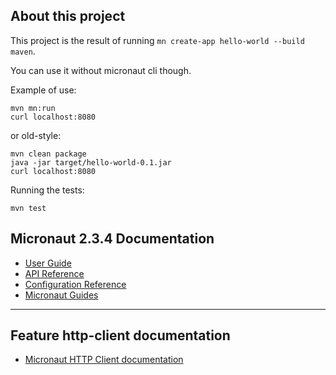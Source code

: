 ## About this project

This project is the result of running `mn create-app hello-world --build maven`.

You can use it without micronaut cli though.

Example of use:

```
mvn mn:run
curl localhost:8080
```

or old-style:
```
mvn clean package
java -jar target/hello-world-0.1.jar
curl localhost:8080
```
Running the tests:
```
mvn test
```

## Micronaut 2.3.4 Documentation

- [User Guide](https://docs.micronaut.io/2.3.4/guide/index.html)
- [API Reference](https://docs.micronaut.io/2.3.4/api/index.html)
- [Configuration Reference](https://docs.micronaut.io/2.3.4/guide/configurationreference.html)
- [Micronaut Guides](https://guides.micronaut.io/index.html)
---

## Feature http-client documentation

- [Micronaut HTTP Client documentation](https://docs.micronaut.io/latest/guide/index.html#httpClient)

